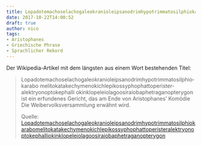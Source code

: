 ```yaml
---
title: Lopadotemachoselachogaleokranioleipsanodrimhypotrimmatosilphiokarabomelitokatakechymenokichlepikossyphophattoperisteralektryonoptokephalliokinklopeleiolagoosiraiobaphetraganopterygon
date: 2017-10-22T14:00:52
draft: true
author: nico
tags: 
- Aristophanes
- Griechische Phrase
- Sprachlicher Rekord
---
```


Der Wikipedia-Artikel mit dem längsten aus einem Wort bestehenden Titel:

> Lopado­temacho­selacho­galeo­kranio­leipsano­drim­hypotrimmato­silphio­karabo­
> melito­katakechymeno­kichlepi­kossypho­phatto­perister­alektryon­opto­kephalli
> o­kinklo­peleio­lagoo­siraio­baphe­tragano­pterygon ist ein erfundenes
> Gericht, das am Ende von Aristophanes’ Komödie Die Weibervolksversammlung
> erwähnt wird.
>
> Quelle: [Lopadotemachoselachogaleokranioleipsanodrimhypotrimmatosilphiokarabomelitokatakechymenokichlepikossyphophattoperisteralektryonoptokephalliokinklopeleiolagoosiraiobaphetraganopterygon](https://de.wikipedia.org/wiki/Lopadotemachoselachogaleokranioleipsanodrimhypotrimmatosilphiokarabomelitokatakechymenokichlepikossyphophattoperisteralektryonoptokephalliokinklopeleiolagoosiraiobaphetraganopterygon)
